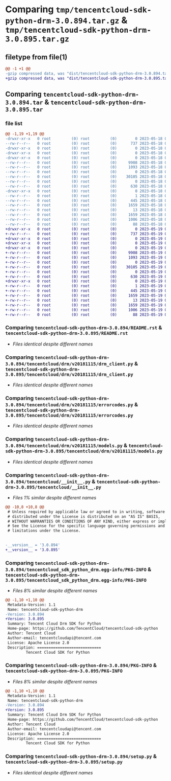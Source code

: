 # Comparing `tmp/tencentcloud-sdk-python-drm-3.0.894.tar.gz` & `tmp/tencentcloud-sdk-python-drm-3.0.895.tar.gz`

## filetype from file(1)

```diff
@@ -1 +1 @@
-gzip compressed data, was "dist/tencentcloud-sdk-python-drm-3.0.894.tar", last modified: Thu May 18 00:24:31 2023, max compression
+gzip compressed data, was "dist/tencentcloud-sdk-python-drm-3.0.895.tar", last modified: Fri May 19 02:49:29 2023, max compression
```

## Comparing `tencentcloud-sdk-python-drm-3.0.894.tar` & `tencentcloud-sdk-python-drm-3.0.895.tar`

### file list

```diff
@@ -1,19 +1,19 @@
-drwxr-xr-x   0 root         (0) root         (0)        0 2023-05-18 00:24:31.000000 tencentcloud-sdk-python-drm-3.0.894/
--rw-r--r--   0 root         (0) root         (0)      737 2023-05-18 00:24:31.000000 tencentcloud-sdk-python-drm-3.0.894/README.rst
-drwxr-xr-x   0 root         (0) root         (0)        0 2023-05-18 00:24:31.000000 tencentcloud-sdk-python-drm-3.0.894/tencentcloud/
-drwxr-xr-x   0 root         (0) root         (0)        0 2023-05-18 00:24:31.000000 tencentcloud-sdk-python-drm-3.0.894/tencentcloud/drm/
-drwxr-xr-x   0 root         (0) root         (0)        0 2023-05-18 00:24:31.000000 tencentcloud-sdk-python-drm-3.0.894/tencentcloud/drm/v20181115/
--rw-r--r--   0 root         (0) root         (0)     9908 2023-05-18 00:24:31.000000 tencentcloud-sdk-python-drm-3.0.894/tencentcloud/drm/v20181115/drm_client.py
--rw-r--r--   0 root         (0) root         (0)     1093 2023-05-18 00:24:31.000000 tencentcloud-sdk-python-drm-3.0.894/tencentcloud/drm/v20181115/errorcodes.py
--rw-r--r--   0 root         (0) root         (0)        0 2023-05-18 00:24:31.000000 tencentcloud-sdk-python-drm-3.0.894/tencentcloud/drm/v20181115/__init__.py
--rw-r--r--   0 root         (0) root         (0)    30105 2023-05-18 00:24:31.000000 tencentcloud-sdk-python-drm-3.0.894/tencentcloud/drm/v20181115/models.py
--rw-r--r--   0 root         (0) root         (0)        0 2023-05-18 00:24:31.000000 tencentcloud-sdk-python-drm-3.0.894/tencentcloud/drm/__init__.py
--rw-r--r--   0 root         (0) root         (0)      630 2023-05-18 00:24:31.000000 tencentcloud-sdk-python-drm-3.0.894/tencentcloud/__init__.py
-drwxr-xr-x   0 root         (0) root         (0)        0 2023-05-18 00:24:31.000000 tencentcloud-sdk-python-drm-3.0.894/tencentcloud_sdk_python_drm.egg-info/
--rw-r--r--   0 root         (0) root         (0)        1 2023-05-18 00:24:31.000000 tencentcloud-sdk-python-drm-3.0.894/tencentcloud_sdk_python_drm.egg-info/dependency_links.txt
--rw-r--r--   0 root         (0) root         (0)      445 2023-05-18 00:24:31.000000 tencentcloud-sdk-python-drm-3.0.894/tencentcloud_sdk_python_drm.egg-info/SOURCES.txt
--rw-r--r--   0 root         (0) root         (0)     1659 2023-05-18 00:24:31.000000 tencentcloud-sdk-python-drm-3.0.894/tencentcloud_sdk_python_drm.egg-info/PKG-INFO
--rw-r--r--   0 root         (0) root         (0)       13 2023-05-18 00:24:31.000000 tencentcloud-sdk-python-drm-3.0.894/tencentcloud_sdk_python_drm.egg-info/top_level.txt
--rw-r--r--   0 root         (0) root         (0)     1659 2023-05-18 00:24:31.000000 tencentcloud-sdk-python-drm-3.0.894/PKG-INFO
--rw-r--r--   0 root         (0) root         (0)     1006 2023-05-18 00:24:31.000000 tencentcloud-sdk-python-drm-3.0.894/setup.py
--rw-r--r--   0 root         (0) root         (0)       88 2023-05-18 00:24:31.000000 tencentcloud-sdk-python-drm-3.0.894/setup.cfg
+drwxr-xr-x   0 root         (0) root         (0)        0 2023-05-19 02:49:29.000000 tencentcloud-sdk-python-drm-3.0.895/
+-rw-r--r--   0 root         (0) root         (0)      737 2023-05-19 02:49:29.000000 tencentcloud-sdk-python-drm-3.0.895/README.rst
+drwxr-xr-x   0 root         (0) root         (0)        0 2023-05-19 02:49:29.000000 tencentcloud-sdk-python-drm-3.0.895/tencentcloud/
+drwxr-xr-x   0 root         (0) root         (0)        0 2023-05-19 02:49:29.000000 tencentcloud-sdk-python-drm-3.0.895/tencentcloud/drm/
+drwxr-xr-x   0 root         (0) root         (0)        0 2023-05-19 02:49:29.000000 tencentcloud-sdk-python-drm-3.0.895/tencentcloud/drm/v20181115/
+-rw-r--r--   0 root         (0) root         (0)     9908 2023-05-19 02:49:29.000000 tencentcloud-sdk-python-drm-3.0.895/tencentcloud/drm/v20181115/drm_client.py
+-rw-r--r--   0 root         (0) root         (0)     1093 2023-05-19 02:49:29.000000 tencentcloud-sdk-python-drm-3.0.895/tencentcloud/drm/v20181115/errorcodes.py
+-rw-r--r--   0 root         (0) root         (0)        0 2023-05-19 02:49:29.000000 tencentcloud-sdk-python-drm-3.0.895/tencentcloud/drm/v20181115/__init__.py
+-rw-r--r--   0 root         (0) root         (0)    30105 2023-05-19 02:49:29.000000 tencentcloud-sdk-python-drm-3.0.895/tencentcloud/drm/v20181115/models.py
+-rw-r--r--   0 root         (0) root         (0)        0 2023-05-19 02:49:29.000000 tencentcloud-sdk-python-drm-3.0.895/tencentcloud/drm/__init__.py
+-rw-r--r--   0 root         (0) root         (0)      630 2023-05-19 02:49:29.000000 tencentcloud-sdk-python-drm-3.0.895/tencentcloud/__init__.py
+drwxr-xr-x   0 root         (0) root         (0)        0 2023-05-19 02:49:29.000000 tencentcloud-sdk-python-drm-3.0.895/tencentcloud_sdk_python_drm.egg-info/
+-rw-r--r--   0 root         (0) root         (0)        1 2023-05-19 02:49:29.000000 tencentcloud-sdk-python-drm-3.0.895/tencentcloud_sdk_python_drm.egg-info/dependency_links.txt
+-rw-r--r--   0 root         (0) root         (0)      445 2023-05-19 02:49:29.000000 tencentcloud-sdk-python-drm-3.0.895/tencentcloud_sdk_python_drm.egg-info/SOURCES.txt
+-rw-r--r--   0 root         (0) root         (0)     1659 2023-05-19 02:49:29.000000 tencentcloud-sdk-python-drm-3.0.895/tencentcloud_sdk_python_drm.egg-info/PKG-INFO
+-rw-r--r--   0 root         (0) root         (0)       13 2023-05-19 02:49:29.000000 tencentcloud-sdk-python-drm-3.0.895/tencentcloud_sdk_python_drm.egg-info/top_level.txt
+-rw-r--r--   0 root         (0) root         (0)     1659 2023-05-19 02:49:29.000000 tencentcloud-sdk-python-drm-3.0.895/PKG-INFO
+-rw-r--r--   0 root         (0) root         (0)     1006 2023-05-19 02:49:29.000000 tencentcloud-sdk-python-drm-3.0.895/setup.py
+-rw-r--r--   0 root         (0) root         (0)       88 2023-05-19 02:49:29.000000 tencentcloud-sdk-python-drm-3.0.895/setup.cfg
```

### Comparing `tencentcloud-sdk-python-drm-3.0.894/README.rst` & `tencentcloud-sdk-python-drm-3.0.895/README.rst`

 * *Files identical despite different names*

### Comparing `tencentcloud-sdk-python-drm-3.0.894/tencentcloud/drm/v20181115/drm_client.py` & `tencentcloud-sdk-python-drm-3.0.895/tencentcloud/drm/v20181115/drm_client.py`

 * *Files identical despite different names*

### Comparing `tencentcloud-sdk-python-drm-3.0.894/tencentcloud/drm/v20181115/errorcodes.py` & `tencentcloud-sdk-python-drm-3.0.895/tencentcloud/drm/v20181115/errorcodes.py`

 * *Files identical despite different names*

### Comparing `tencentcloud-sdk-python-drm-3.0.894/tencentcloud/drm/v20181115/models.py` & `tencentcloud-sdk-python-drm-3.0.895/tencentcloud/drm/v20181115/models.py`

 * *Files identical despite different names*

### Comparing `tencentcloud-sdk-python-drm-3.0.894/tencentcloud/__init__.py` & `tencentcloud-sdk-python-drm-3.0.895/tencentcloud/__init__.py`

 * *Files 1% similar despite different names*

```diff
@@ -10,8 +10,8 @@
 # Unless required by applicable law or agreed to in writing, software
 # distributed under the License is distributed on an "AS IS" BASIS,
 # WITHOUT WARRANTIES OR CONDITIONS OF ANY KIND, either express or implied.
 # See the License for the specific language governing permissions and
 # limitations under the License.
 
 
-__version__ = '3.0.894'
+__version__ = '3.0.895'
```

### Comparing `tencentcloud-sdk-python-drm-3.0.894/tencentcloud_sdk_python_drm.egg-info/PKG-INFO` & `tencentcloud-sdk-python-drm-3.0.895/tencentcloud_sdk_python_drm.egg-info/PKG-INFO`

 * *Files 8% similar despite different names*

```diff
@@ -1,10 +1,10 @@
 Metadata-Version: 1.1
 Name: tencentcloud-sdk-python-drm
-Version: 3.0.894
+Version: 3.0.895
 Summary: Tencent Cloud Drm SDK for Python
 Home-page: https://github.com/TencentCloud/tencentcloud-sdk-python
 Author: Tencent Cloud
 Author-email: tencentcloudapi@tencent.com
 License: Apache License 2.0
 Description: ============================
         Tencent Cloud SDK for Python
```

### Comparing `tencentcloud-sdk-python-drm-3.0.894/PKG-INFO` & `tencentcloud-sdk-python-drm-3.0.895/PKG-INFO`

 * *Files 8% similar despite different names*

```diff
@@ -1,10 +1,10 @@
 Metadata-Version: 1.1
 Name: tencentcloud-sdk-python-drm
-Version: 3.0.894
+Version: 3.0.895
 Summary: Tencent Cloud Drm SDK for Python
 Home-page: https://github.com/TencentCloud/tencentcloud-sdk-python
 Author: Tencent Cloud
 Author-email: tencentcloudapi@tencent.com
 License: Apache License 2.0
 Description: ============================
         Tencent Cloud SDK for Python
```

### Comparing `tencentcloud-sdk-python-drm-3.0.894/setup.py` & `tencentcloud-sdk-python-drm-3.0.895/setup.py`

 * *Files identical despite different names*

